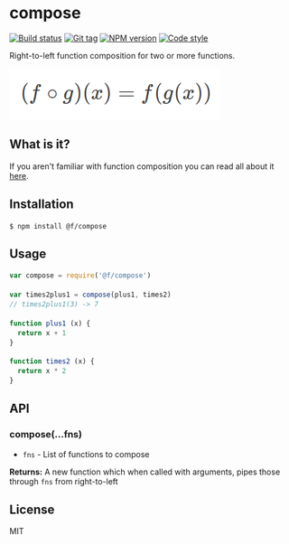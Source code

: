 
# compose

[![Build status][travis-image]][travis-url]
[![Git tag][git-image]][git-url]
[![NPM version][npm-image]][npm-url]
[![Code style][standard-image]][standard-url]

Right-to-left function composition for two or more functions.

![Function Composition](./composition.png)

## What is it?

If you aren't familiar with function composition you can read all about it [here](http://scott.sauyet.com/Javascript/Talk/Compose/2013-05-22/#slide-0).

## Installation

    $ npm install @f/compose

## Usage

```js
var compose = require('@f/compose')

var times2plus1 = compose(plus1, times2)
// times2plus1(3) -> 7

function plus1 (x) {
  return x + 1
}

function times2 (x) {
  return x * 2
}
```

## API

### compose(...fns)

- `fns` - List of functions to compose

**Returns:** A new function which when called with arguments, pipes those through `fns` from right-to-left

## License

MIT

[travis-image]: https://img.shields.io/travis/micro-js/compose.svg?style=flat-square
[travis-url]: https://travis-ci.org/micro-js/compose
[git-image]: https://img.shields.io/github/tag/micro-js/compose.svg?style=flat-square
[git-url]: https://github.com/micro-js/compose
[standard-image]: https://img.shields.io/badge/code%20style-standard-brightgreen.svg?style=flat-square
[standard-url]: https://github.com/feross/standard
[npm-image]: https://img.shields.io/npm/v/@f/compose.svg?style=flat-square
[npm-url]: https://npmjs.org/package/@f/compose
